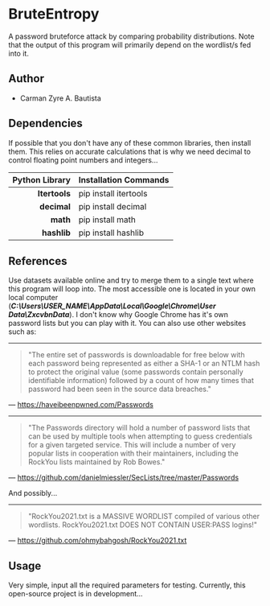 # BruteEntropy
A password bruteforce attack by comparing probability distributions. Note that the output of this program will primarily depend on the wordlist/s fed into it.

## Author
- Carman Zyre A. Bautista

## Dependencies
If possible that you don't have any of these common libraries, then install them. This relies on accurate calculations that is why we need decimal to control floating point numbers and integers...

|Python Library| Installation Commands |
|-------------:|-----------------------|
| **Itertools**| pip install itertools |
|   **decimal**| pip install decimal   |
|      **math**| pip install math      |
|   **hashlib**| pip install hashlib   | 

## References
Use datasets available online and try to merge them to a single text where this program will loop into. The most accessible one is located in your own local computer (***C:\Users\USER_NAME\AppData\Local\Google\Chrome\User Data\ZxcvbnData***). I don't know why Google Chrome has it's own password lists but you can play with it. You can also use other websites such as:

---
> "The entire set of passwords is downloadable for free below with each password being represented as either a SHA-1 or an NTLM hash to protect the original value (some passwords contain personally identifiable information) followed by a count of how many times that password had been seen in the source data breaches."

— https://haveibeenpwned.com/Passwords

---
> "The Passwords directory will hold a number of password lists that can be used by multiple tools when attempting to guess credentials for a given targeted service. This will include a number of very popular lists in cooperation with their maintainers, including the RockYou lists maintained by Rob Bowes."

— https://github.com/danielmiessler/SecLists/tree/master/Passwords

And possibly...

---
> "RockYou2021.txt is a MASSIVE WORDLIST compiled of various other wordlists. RockYou2021.txt DOES NOT CONTAIN USER:PASS logins!"

— https://github.com/ohmybahgosh/RockYou2021.txt

## Usage
Very simple, input all the required parameters for testing. Currently, this open-source project is in development...
